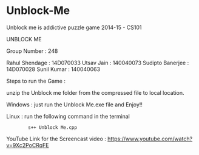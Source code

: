 # Unblock-Me
Unblock me is addictive puzzle game
2014-15 - CS101

UNBLOCK ME

Group Number	  : 248

Rahul Shendage	  : 14D070033
Utsav Jain 		  : 140040073
Sudipto Banerjee : 14D070028
Sunil Kumar      : 140040063

Steps to run the Game :

unzip the Unblock me folder from the compressed file to local location.

Windows : just run the Unblock Me.exe file and Enjoy!!

Linux   : run the following command in the 		   terminal
			
			s++ Unblock Me.cpp 

YouTube Link for the Screencast video :
https://www.youtube.com/watch?v=9Xc2PoCRqFE




